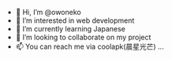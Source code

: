 - 👋 Hi, I’m @owoneko
- 👀 I’m interested in web development
- 🌱 I’m currently learning Japanese
- 💞️ I’m looking to collaborate on my project
- 📫 You can reach me via coolapk(晨星光芒) ...

<!---
wipe672/wipe672 is a ✨ special ✨ repository because its `README.md` (this file) appears on your GitHub profile.
You can click the Preview link to take a look at your changes.
--->
